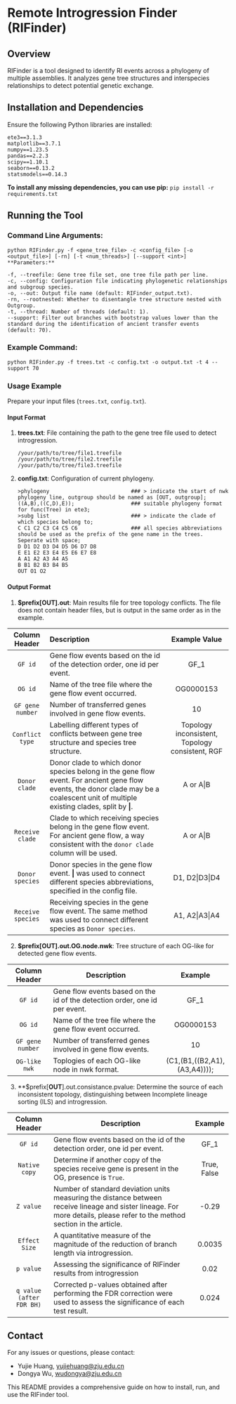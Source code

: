 <!--
 * @Descripttion: 
 * @Author: Ne0tea
 * @version: 
 * @Date: 2024-09-27 11:47:36
 * @LastEditors: Ne0tea
 * @LastEditTime: 2025-02-15 19:45:41
-->
# Remote Introgression Finder (RIFinder)

## Overview
RIFinder is a tool designed to identify RI events across a phylogeny of multiple assemblies. It analyzes gene tree structures and interspecies relationships to detect potential genetic exchange.

## Installation and Dependencies
Ensure the following Python libraries are installed:
```
ete3==3.1.3
matplotlib==3.7.1
numpy==1.23.5
pandas==2.2.3
scipy==1.10.1
seaborn==0.13.2
statsmodels==0.14.3
```
**To install any missing dependencies, you can use pip:**
`pip install -r requirements.txt`


## Running the Tool

### Command Line Arguments:
```
python RIFinder.py -f <gene_tree_file> -c <config_file> [-o <output_file>] [-rn] [-t <num_threads>] [--support <int>]
**Parameters:**

-f, --treefile: Gene tree file set, one tree file path per line.
-c, --config: Configuration file indicating phylogenetic relationships and subgroup species.
-o, --out: Output file name (default: RIFinder_output.txt).
-rn, --rootnested: Whether to disentangle tree structure nested with Outgroup.
-t, --thread: Number of threads (default: 1).
--support: Filter out branches with bootstrap values lower than the standard during the identification of ancient transfer events (default: 70).
```
### Example Command:

`python RIFinder.py -f trees.txt -c config.txt -o output.txt -t 4 --support 70`


### Usage Example
Prepare your input files (`trees.txt`, `config.txt`).

#### Input Format

1. **trees.txt**: File containing the path to the gene tree file used to detect introgression.  

    ```
    /your/path/to/tree/file1.treefile
    /your/path/to/tree/file2.treefile
    /your/path/to/tree/file3.treefile
    ```

2. **config.txt**: Configuration of current phylogeny.  

    ```
    >phylogeny							### > indicate the start of nwk phylogeny line, outgroup should be named as [OUT, outgroup];
    ((A,B),((C,D),E));					### suitable phylogeny format for func(Tree) in ete3;
    >subg list							### > indicate the clade of which species belong to;
    C C1 C2 C3 C4 C5 C6 				### all species abbreviations should be used as the prefix of the gene name in the trees. Seperate with space; 
    D D1 D2 D3 D4 D5 D6 D7 D8
    E E1 E2 E3 E4 E5 E6 E7 E8
    A A1 A2 A3 A4 A5
    B B1 B2 B3 B4 B5
    OUT O1 O2
    ```

#### Output Format

1. **$prefix[**OUT**].out**: Main results file for tree topology conflicts. The file does not contain header files, but is output in the same order as in the example.  

| Column Header|Description|Example Value|
|:-----------------:|:--------------------------------------------------------------------------------------------------------------------------------------------------------------------------------------------|:---------------------------------------------:|
| `GF id`| Gene flow events based on the id of the detection order, one id per event.| GF_1|
| `OG id`| Name of the tree file where the gene flow event occurred.| OG0000153|
| `GF gene number`  | Number of transferred genes involved in gene flow events.|10|
| `Conflict type`   | Labelling different types of conflicts between gene tree structure and species tree structure.| Topology inconsistent, Topology consistent, RGF |
| `Donor clade`     | Donor clade to which donor species belong in the gene flow event. For ancient gene flow events, the donor clade may be a coalescent unit of multiple existing clades, split by **\|**. | A or A\|B|
| `Receive clade`   | Clade to which receiving species belong in the gene flow event. For ancient gene flow, a way consistent with the `donor clade` column will be used.| A or A\|B|
| `Donor species`   | Donor species in the gene flow event. **\|** was used to connect different species abbreviations, specified in the config file.| D1, D2\|D3\|D4|
| `Receive species` | Receiving species in the gene flow event. The same method was used to connect different species as `Donor species`.| A1, A2\|A3\|A4|

2. **$prefix[**OUT**].out.OG.node.nwk**: Tree structure of each OG-like for detected gene flow events.  
  

|Column Header|        Description|Example|
|:-----------------:|-------------------------------------------------------------------------------------------------------------------------------------------|:---------------------------------------------:|
| `GF id`| Gene flow events based on the id of the detection order, one id per event.|GF_1|
| `OG id`| Name of the tree file where the gene flow event occurred.| OG0000153|
| `GF gene number`| Number of transferred genes involved in gene flow events.|10|
| `OG-like nwk`   | Toplogies of each OG-like node in nwk format.|(C1,(B1,((B2,A1),(A3,A4))));|

3. **$prefix[**OUT**].out.consistance.pvalue:
Determine the source of each inconsistent topology, distinguishing between Incomplete lineage sorting (ILS) and introgression.  

|Column Header|        Description|Example|
|:-----------------:|-------------------------------------------------------------------------------------------------------------------------------------------|:---------------------------------------------:|
|`GF id`| Gene flow events based on the id of the detection order, one id per event.|GF_1|
|`Native copy`| Determine if another copy of the species receive gene is present in the OG, presence is `True`. |True, False|
|`Z value`| Number of standard deviation units measuring the distance between receive lineage and sister lineage. For more details, please refer to the method section in the article. |-0.29|
| `Effect Size`   |A quantitative measure of the magnitude of the reduction of branch length via introgression. |0.0035|
| `p value`   |Assessing the significance of RIFinder results from introgression |0.02|
| `q value (after FDR BH)`   |Corrected p-values obtained after performing the FDR correction were used to assess the significance of each test result.|0.024|

## Contact
For any issues or questions, please contact:
- Yujie Huang, yujiehuang@zju.edu.cn
- Dongya Wu, wudongya@zju.edu.cn

This README provides a comprehensive guide on how to install, run, and use the RIFinder tool.